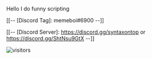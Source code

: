 


Hello 
I do funny scripting  


[[--
[Discord Tag]: memeboi#6900
--]]

[[--
[Discord Server]: https://discord.gg/syntaxontop or https://discord.gg/ShtNsu9GtX 
--]]


![visitors](https://visitor-badge.glitch.me/badge?page_id=page.id)
